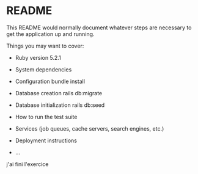 # README

This README would normally document whatever steps are necessary to get the
application up and running.

Things you may want to cover:

* Ruby version
5.2.1
* System dependencies

* Configuration
bundle install
* Database creation
rails db:migrate
* Database initialization
rails db:seed
* How to run the test suite

* Services (job queues, cache servers, search engines, etc.)

* Deployment instructions

* ...

j'ai fini l'exercice